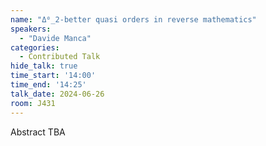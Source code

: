 ```yaml
---
name: "Δ⁰_2-better quasi orders in reverse mathematics"
speakers:
  - "Davide Manca"
categories:
  - Contributed Talk
hide_talk: true
time_start: '14:00'
time_end: '14:25'
talk_date: 2024-06-26
room: J431
---
```


Abstract TBA
